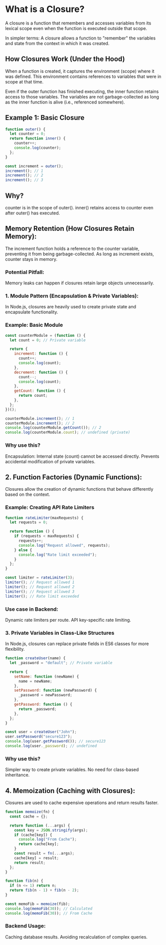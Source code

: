 # What is a Closure?

A closure is a function that remembers and accesses variables from its lexical scope even when the function is executed outside that scope.

In simpler terms:
A closure allows a function to "remember" the variables and state from the context in which it was created.

## How Closures Work (Under the Hood)

When a function is created, it captures the environment (scope) where it was defined. This environment contains references to variables that were in scope at that time.

Even if the outer function has finished executing, the inner function retains access to those variables.
The variables are not garbage-collected as long as the inner function is alive (i.e., referenced somewhere).

## Example 1: Basic Closure

```js
function outer() {
  let counter = 0;
  return function inner() {
    counter++;
    console.log(counter);
  };
}

const increment = outer();
increment(); // 1
increment(); // 2
increment(); // 3
```

## Why?

counter is in the scope of outer().
inner() retains access to counter even after outer() has executed.

## Memory Retention (How Closures Retain Memory):

The increment function holds a reference to the counter variable, preventing it from being garbage-collected.
As long as increment exists, counter stays in memory.

### Potential Pitfall:

Memory leaks can happen if closures retain large objects unnecessarily.

### 1. Module Pattern (Encapsulation & Private Variables):

In Node.js, closures are heavily used to create private state and encapsulate functionality.

### Example: Basic Module

```js
const counterModule = (function () {
  let count = 0; // Private variable

  return {
    increment: function () {
      count++;
      console.log(count);
    },
    decrement: function () {
      count--;
      console.log(count);
    },
    getCount: function () {
      return count;
    },
  };
})();

counterModule.increment(); // 1
counterModule.increment(); // 2
console.log(counterModule.getCount()); // 2
console.log(counterModule.count); // undefined (private)
```

### Why use this?

Encapsulation: Internal state (count) cannot be accessed directly.
Prevents accidental modification of private variables.

## 2. Function Factories (Dynamic Functions):

Closures allow the creation of dynamic functions that behave differently based on the context.

### Example: Creating API Rate Limiters

```js
function rateLimiter(maxRequests) {
  let requests = 0;

  return function () {
    if (requests < maxRequests) {
      requests++;
      console.log("Request allowed", requests);
    } else {
      console.log("Rate limit exceeded");
    }
  };
}

const limiter = rateLimiter(3);
limiter(); // Request allowed 1
limiter(); // Request allowed 2
limiter(); // Request allowed 3
limiter(); // Rate limit exceeded
```

### Use case in Backend:

Dynamic rate limiters per route.
API key-specific rate limiting.

### 3. Private Variables in Class-Like Structures

In Node.js, closures can replace private fields in ES6 classes for more flexibility.

```js
function createUser(name) {
  let _password = "default"; // Private variable

  return {
    setName: function (newName) {
      name = newName;
    },
    setPassword: function (newPassword) {
      _password = newPassword;
    },
    getPassword: function () {
      return _password;
    },
  };
}

const user = createUser("John");
user.setPassword("secure123");
console.log(user.getPassword()); // secure123
console.log(user._password); // undefined
```

### Why use this?

Simpler way to create private variables.
No need for class-based inheritance.

## 4. Memoization (Caching with Closures):

Closures are used to cache expensive operations and return results faster.

```js
function memoize(fn) {
  const cache = {};

  return function (...args) {
    const key = JSON.stringify(args);
    if (cache[key]) {
      console.log("From Cache");
      return cache[key];
    }
    const result = fn(...args);
    cache[key] = result;
    return result;
  };
}

function fib(n) {
  if (n <= 1) return n;
  return fib(n - 1) + fib(n - 2);
}

const memoFib = memoize(fib);
console.log(memoFib(30)); // Calculated
console.log(memoFib(30)); // From Cache
```

### Backend Usage:

Caching database results.
Avoiding recalculation of complex queries.
